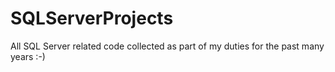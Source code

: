# SQLServerProjects
All SQL Server related code collected as part of my duties for the past many years :-)
